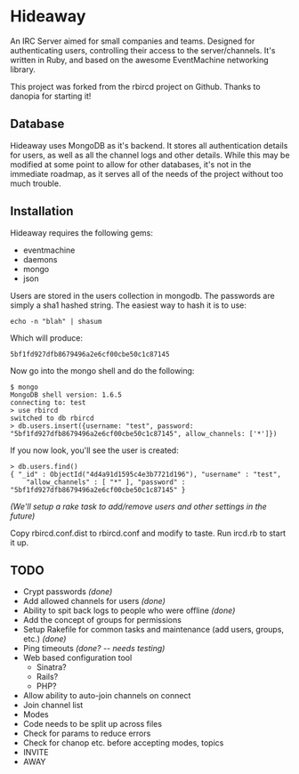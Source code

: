 # Hideaway #

An IRC Server aimed for small companies and teams. Designed for
authenticating users, controlling their access to the server/channels.
It's written in Ruby, and based on the awesome EventMachine networking
library.

This project was forked from the rbircd project on Github. Thanks to 
danopia for starting it!

## Database ##

Hideaway uses MongoDB as it's backend. It stores all authentication
details for users, as well as all the channel logs and other details. While
this may be modified at some point to allow for other databases, it's not
in the immediate roadmap, as it serves all of the needs of the project
without too much trouble.

## Installation ##

Hideaway requires the following gems:

* eventmachine
* daemons
* mongo
* json

Users are stored in the users collection in mongodb. The passwords are
simply a sha1 hashed string. The easiest way to hash it is to use:

	echo -n "blah" | shasum

Which will produce:

	5bf1fd927dfb8679496a2e6cf00cbe50c1c87145

Now go into the mongo shell and do the following:

	$ mongo
	MongoDB shell version: 1.6.5
	connecting to: test
	> use rbircd
	switched to db rbircd
	> db.users.insert({username: "test", password: "5bf1fd927dfb8679496a2e6cf00cbe50c1c87145", allow_channels: ['*']})

If you now look, you'll see the user is created:

	> db.users.find()
	{ "_id" : ObjectId("4d4a91d1595c4e3b7721d196"), "username" : "test",
		"allow_channels" : [ "*" ], "password" : "5bf1fd927dfb8679496a2e6cf00cbe50c1c87145" }
	
*(We'll setup a rake task to add/remove users and other settings in the
future)*

Copy rbircd.conf.dist to rbircd.conf and modify to taste. Run ircd.rb to
start it up.

## TODO ##

* Crypt passwords *(done)*
* Add allowed channels for users *(done)*
* Ability to spit back logs to people who were offline *(done)*
* Add the concept of groups for permissions
* Setup Rakefile for common tasks and maintenance (add users, groups,
  etc.) *(done)*
* Ping timeouts *(done? -- needs testing)*
* Web based configuration tool
	* Sinatra?
	* Rails?
	* PHP?
* Allow ability to auto-join channels on connect
* Join channel list
* Modes
* Code needs to be split up across files
* Check for params to reduce errors
* Check for chanop etc. before accepting modes, topics
* INVITE
* AWAY
